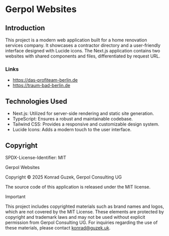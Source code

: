 # Gerpol Websites

## Introduction

This project is a modern web application built for a home renovation services company. It showcases a contractor directory and a user-friendly interface designed with Lucide icons. The Next.js application contains two websites with shared components and files, differentiated by request URL.

### Links

 - https://das-profiteam-berlin.de
 - https://traum-bad-berlin.de

## Technologies Used

- Next.js: Utilized for server-side rendering and static site generation.
- TypeScript: Ensures a robust and maintainable codebase.
- Tailwind CSS: Provides a responsive and customizable design system.
- Lucide Icons: Adds a modern touch to the user interface.

## Copyright

SPDX-License-Identifier: MIT

Gerpol Websites

Copyright © 2025 Konrad Guzek, Gerpol Consulting UG

The source code of this application is released under the MIT license.

> [!IMPORTANT]
> This project includes copyrighted materials such as brand names and logos, which are not covered by the MIT License. These elements are protected by copyright and trademark laws and may not be used without explicit permission from Gerpol Consulting UG. For inquiries regarding the use of these materials, please contact <konrad@guzek.uk>.
